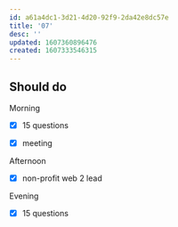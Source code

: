 ```yaml
---
id: a61a4dc1-3d21-4d20-92f9-2da42e8dc57e
title: '07'
desc: ''
updated: 1607360896476
created: 1607333546315
---
```


## Should do

Morning
- [x] 15 questions
- [x] meeting


Afternoon
- [x] non-profit web 2 lead

Evening
- [x] 15 questions

